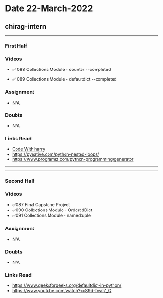 # Date 22-March-2022

## chirag-intern

<hr>

### First Half

### Videos

- ✅ 088 Collections Module - counter --completed

- ✅ 089 Collections Module - defaultdict --completed

### Assignment

- N/A

### Doubts

- N/A

### Links Read

- [Code With harry](https://www.youtube.com/watch?v=gfDE2a7MKjA&t=1s)
- https://pynative.com/python-nested-loops/
- https://www.programiz.com/python-programming/generator

<hr>
<hr>

### Second Half

### Videos

- ✅087 Final Capstone Project
- ✅090 Collections Module - OrderedDict
- ✅091 Collections Module - namedtuple

### Assignment

- N/A

### Doubts

- N/A

### Links Read

- https://www.geeksforgeeks.org/defaultdict-in-python/
- https://www.youtube.com/watch?v=S9d-fwalZ_Q
